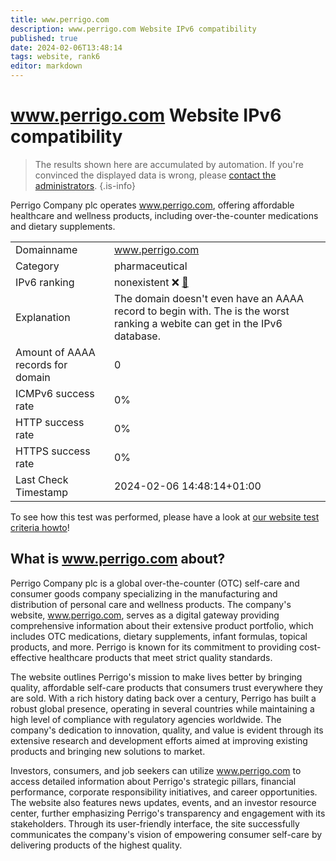 ```yaml
---
title: www.perrigo.com
description: www.perrigo.com Website IPv6 compatibility
published: true
date: 2024-02-06T13:48:14
tags: website, rank6
editor: markdown
---
```


# www.perrigo.com Website IPv6 compatibility

> The results shown here are accumulated by automation. If you're convinced the displayed data is wrong, please [contact the administrators](/howto/chat). 
{.is-info}

Perrigo Company plc operates www.perrigo.com, offering affordable healthcare and wellness products, including over-the-counter medications and dietary supplements.


|   |   |
| - | - |
| Domainname | www.perrigo.com
| Category | pharmaceutical |
| IPv6 ranking | nonexistent :x: [🔗](/howto/ranking) |
| Explanation | The domain doesn't even have an AAAA record to begin with. The is the worst ranking a webite can get in the IPv6 database. |
| Amount of AAAA records for domain | 0 |
| ICMPv6 success rate | 0%|
| HTTP success rate | 0% |
| HTTPS success rate | 0% |
| Last Check Timestamp | 2024-02-06 14:48:14+01:00 |

To see how this test was performed, please have a look at [our website test criteria howto](/howto/testcriteria/website)!


## What is www.perrigo.com about?
Perrigo Company plc is a global over-the-counter (OTC) self-care and consumer goods company specializing in the manufacturing and distribution of personal care and wellness products. The company's website, www.perrigo.com, serves as a digital gateway providing comprehensive information about their extensive product portfolio, which includes OTC medications, dietary supplements, infant formulas, topical products, and more. Perrigo is known for its commitment to providing cost-effective healthcare products that meet strict quality standards.

The website outlines Perrigo's mission to make lives better by bringing quality, affordable self-care products that consumers trust everywhere they are sold. With a rich history dating back over a century, Perrigo has built a robust global presence, operating in several countries while maintaining a high level of compliance with regulatory agencies worldwide. The company's dedication to innovation, quality, and value is evident through its extensive research and development efforts aimed at improving existing products and bringing new solutions to market.

Investors, consumers, and job seekers can utilize www.perrigo.com to access detailed information about Perrigo's strategic pillars, financial performance, corporate responsibility initiatives, and career opportunities. The website also features news updates, events, and an investor resource center, further emphasizing Perrigo's transparency and engagement with its stakeholders. Through its user-friendly interface, the site successfully communicates the company's vision of empowering consumer self-care by delivering products of the highest quality.


